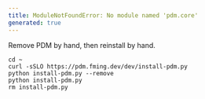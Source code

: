 ```yaml
---
title: ModuleNotFoundError: No module named 'pdm.core'
generated: true
---
```



<ans>Remove PDM by hand, then reinstall by hand.</ans>

```
cd ~
curl -sSLO https://pdm.fming.dev/dev/install-pdm.py
python install-pdm.py --remove
python install-pdm.py
rm install-pdm.py
```
